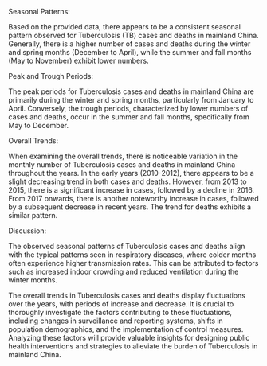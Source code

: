 Seasonal Patterns:

Based on the provided data, there appears to be a consistent seasonal pattern observed for Tuberculosis (TB) cases and deaths in mainland China. Generally, there is a higher number of cases and deaths during the winter and spring months (December to April), while the summer and fall months (May to November) exhibit lower numbers.

Peak and Trough Periods:

The peak periods for Tuberculosis cases and deaths in mainland China are primarily during the winter and spring months, particularly from January to April. Conversely, the trough periods, characterized by lower numbers of cases and deaths, occur in the summer and fall months, specifically from May to December.

Overall Trends:

When examining the overall trends, there is noticeable variation in the monthly number of Tuberculosis cases and deaths in mainland China throughout the years. In the early years (2010-2012), there appears to be a slight decreasing trend in both cases and deaths. However, from 2013 to 2015, there is a significant increase in cases, followed by a decline in 2016. From 2017 onwards, there is another noteworthy increase in cases, followed by a subsequent decrease in recent years. The trend for deaths exhibits a similar pattern.

Discussion:

The observed seasonal patterns of Tuberculosis cases and deaths align with the typical patterns seen in respiratory diseases, where colder months often experience higher transmission rates. This can be attributed to factors such as increased indoor crowding and reduced ventilation during the winter months.

The overall trends in Tuberculosis cases and deaths display fluctuations over the years, with periods of increase and decrease. It is crucial to thoroughly investigate the factors contributing to these fluctuations, including changes in surveillance and reporting systems, shifts in population demographics, and the implementation of control measures. Analyzing these factors will provide valuable insights for designing public health interventions and strategies to alleviate the burden of Tuberculosis in mainland China.